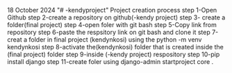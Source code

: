 18 October 2024
"# -kendyproject" 
Project creation process 
step 1-Open Github
step 2-create a repository on github(-kendy project)
step 3- create a folder(final project)
step 4-open foler with git bash
step 5-Copy link  from repository
step 6-paste the respsitory link on git bash and clone it 
step 7-creat a folder in final project (kendynkosi) using the python -m venv kendynkosi
step 8-activate the(kendynkosi) folder that is  created inside the (final project) folder
step 9-inside (-kendy project) respository
step 10-pip install django
step 11-create foler using django-admin startproject core .

